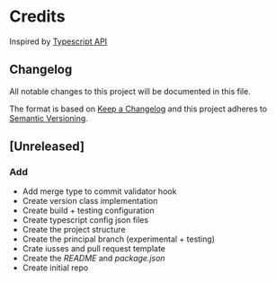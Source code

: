 # Credits

Inspired by [Typescript API](https://github.com/Microsoft/TypeScript/wiki/Using-the-Compiler-API)

## Changelog

All notable changes to this project will be documented in this file.

The format is based on [Keep a Changelog](http://keepachangelog.com/en/1.0.0/)
and this project adheres to [Semantic Versioning](http://semver.org/spec/v2.0.0.html).

## [Unreleased]

### Add

- Add merge type to commit validator hook
- Create version class implementation
- Create build + testing configuration
- Create typescript config json files
- Create the project structure
- Create the principal branch (experimental + testing)
- Crate iusses and pull request template
- Create the _README_ and _package.json_
- Create initial repo
